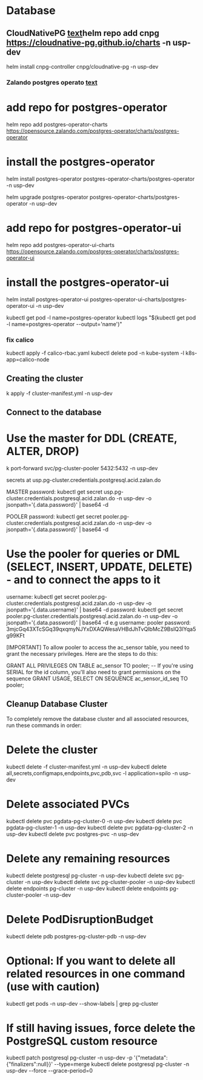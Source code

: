 # Database

## CloudNativePG   [text](https://cloudnative-pg.io/)helm repo add cnpg https://cloudnative-pg.github.io/charts -n usp-dev
helm install cnpg-controller cnpg/cloudnative-pg -n usp-dev


### Zalando postgres operato [text](https://github.com/zalando/postgres-operator/blob/master/docs/quickstart.md#deployment-options)

# add repo for postgres-operator
helm repo add postgres-operator-charts https://opensource.zalando.com/postgres-operator/charts/postgres-operator

# install the postgres-operator
helm install postgres-operator postgres-operator-charts/postgres-operator -n usp-dev

helm upgrade postgres-operator postgres-operator-charts/postgres-operator -n usp-dev

# add repo for postgres-operator-ui
helm repo add postgres-operator-ui-charts https://opensource.zalando.com/postgres-operator/charts/postgres-operator-ui

# install the postgres-operator-ui
helm install postgres-operator-ui postgres-operator-ui-charts/postgres-operator-ui -n usp-dev

kubectl get pod -l name=postgres-operator
kubectl logs "$(kubectl get pod -l name=postgres-operator --output='name')"


### fix calico
kubectl apply -f calico-rbac.yaml
kubectl delete pod -n kube-system -l k8s-app=calico-node


## Creating the cluster
k apply -f cluster-manifest.yml -n usp-dev


## Connect to the database

# Use the master for DDL (CREATE, ALTER, DROP)
k port-forward svc/pg-cluster-pooler 5432:5432 -n usp-dev

secrets at usp.pg-cluster.credentials.postgresql.acid.zalan.do

MASTER password: 
kubectl get secret usp.pg-cluster.credentials.postgresql.acid.zalan.do -n usp-dev -o jsonpath='{.data.password}' | base64 -d

POOLER password:
kubectl get secret pooler.pg-cluster.credentials.postgresql.acid.zalan.do -n usp-dev -o jsonpath='{.data.password}' | base64 -d

# Use the pooler for queries or DML (SELECT, INSERT, UPDATE, DELETE) - and to connect the apps to it
username: kubectl get secret pooler.pg-cluster.credentials.postgresql.acid.zalan.do -n usp-dev -o jsonpath='{.data.username}' | base64 -d
password: kubectl get secret pooler.pg-cluster.credentials.postgresql.acid.zalan.do -n usp-dev -o jsonpath='{.data.password}' | base64 -d
e.g
username: pooler
password: 3mjcGq43XTcSGq39qxqmyNJYxDXAQWesaVHBdJhTvQIbMcZ9BsIQ3lYqa5g99KFt

[IMPORTANT]
To allow pooler to access the ac_sensor table, you need to grant the necessary privileges. Here are the steps to do this:

GRANT ALL PRIVILEGES ON TABLE ac_sensor TO pooler;
-- If you're using SERIAL for the id column, you'll also need to grant permissions on the sequence
GRANT USAGE, SELECT ON SEQUENCE ac_sensor_id_seq TO pooler;

## Cleanup Database Cluster
To completely remove the database cluster and all associated resources, run these commands in order:

# Delete the cluster

kubectl delete -f cluster-manifest.yml -n usp-dev
kubectl delete all,secrets,configmaps,endpoints,pvc,pdb,svc -l application=spilo -n usp-dev

# Delete associated PVCs
kubectl delete pvc pgdata-pg-cluster-0 -n usp-dev
kubectl delete pvc pgdata-pg-cluster-1 -n usp-dev
kubectl delete pvc pgdata-pg-cluster-2 -n usp-dev
kubectl delete pvc postgres-pvc -n usp-dev

# Delete any remaining resources
kubectl delete postgresql pg-cluster -n usp-dev
kubectl delete svc pg-cluster -n usp-dev
kubectl delete svc pg-cluster-pooler -n usp-dev
kubectl delete endpoints pg-cluster -n usp-dev
kubectl delete endpoints pg-cluster-pooler -n usp-dev

# Delete PodDisruptionBudget
kubectl delete pdb postgres-pg-cluster-pdb -n usp-dev

# Optional: If you want to delete all related resources in one command (use with caution)
kubectl get pods -n usp-dev --show-labels | grep pg-cluster



# If still having issues, force delete the PostgreSQL custom resource
kubectl patch postgresql pg-cluster -n usp-dev -p '{"metadata":{"finalizers":null}}' --type=merge
kubectl delete postgresql pg-cluster -n usp-dev --force --grace-period=0
